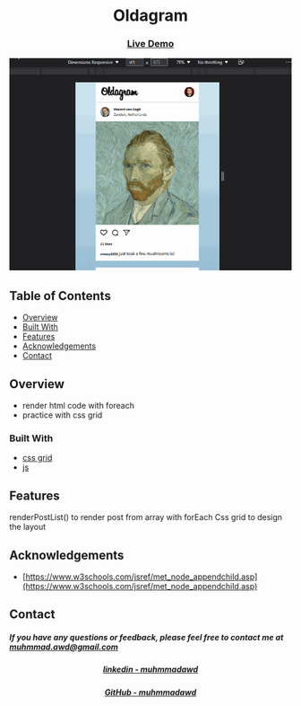 <h1 align="center">Oldagram</h1>

<div align="center">
  <h3>
    <a href="https://muhmmadawd.github.io/oldagram/">
      Live Demo
    </a>
  </h3>
</div>

![screenshot](https://github.com/MuhmmadAwd/upload-gif/blob/main/OLDAGRAM.gif)

<!-- TABLE OF CONTENTS -->

## Table of Contents

- [Overview](#overview)
- [Built With](#built-with)
- [Features](#features)
- [Acknowledgements](#acknowledgements)
- [Contact](#contact)

<!-- OVERVIEW -->

## Overview

<!-- Introduce your projects by taking a screenshot or a gif. Try to tell visitors a
story about your project by answering: -->

<!-- - Where can I see your demo?
- What was your experience?
- What have you learned/improved?
- Your wisdom? :) -->

- render html code with foreach
- practice with css grid

### Built With

<!-- This section should list any major frameworks that you built your project using. Here are a few examples.-->

- [css grid]()
- [js]()

## Features

<!-- List the features of your application or follow the template. Don't share the figma file here :) -->

renderPostList() to render post from array with forEach Css grid to design the
layout

## Acknowledgements

<!-- This section should list any articles or add-ons/plugins that helps you to complete the project. This is optional but it will help you in the future. For exmpale -->

- [https://www.w3schools.com/jsref/met_node_appendchild.asp](https://www.w3schools.com/jsref/met_node_appendchild.asp)

## Contact

<h5> If you have any questions or feedback, please feel free to contact me at
<a href="mailto:muhmmad.awd@gmail.com">muhmmad.awd@gmail.com</a>
</h5>
<div align="center">
  <h5>
    <a href="https://www.linkedin.com/in/muhmmadawd/">
      linkedin - muhmmadawd
    </a>
  </h5>
</div>
<div align="center">
  <h5>
    <a href="https://github.com/MuhmmadAwd/">
      GitHub - muhmmadawd
    </a>
  </h5>
</div>
